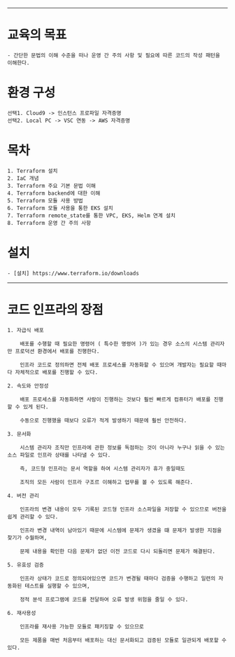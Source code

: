 
---

# 교육의 목표
    - 간단한 문법의 이해 수준을 떠나 운영 간 주의 사항 및 필요에 따른 코드의 작성 패턴을 이해한다.
    


# 환경 구성

    선택1. Cloud9 -> 인스턴스 프로파일 자격증명
    선택2. Local PC -> VSC 연동 -> AWS 자격증명 
    
    


# 목차

    1. Terraform 설치
    2. IaC 개념
    3. Terraform 주요 기본 문법 이해
    4. Terraform backend에 대한 이해
    5. Terraform 모듈 사용 방법
    6. Terraform 모듈 사용을 통한 EKS 설치
    7. Terraform remote_state를 통한 VPC, EKS, Helm 연계 설치
    8. Terraform 운영 간 주의 사항



# 설치

    - [설치] https://www.terraform.io/downloads
    
---

# 코드 인프라의 장점


    1. 자급식 배포 

        배포를 수행할 때 필요한 명령어 ( 특수한 명령어 )가 있는 경우 소스의 시스템 관리자만 프로덕션 환경에서 배포를 진행한다.
        
        인프라 코드로 정의하면 전체 배포 프로세스를 자동화할 수 있으며 개발자는 필요할 때마다 자체적으로 배포를 진행할 수 있다.

    2. 속도와 안정성

        배포 프로세스를 자동화하면 사람이 진행하는 것보다 훨씬 빠르게 컴퓨터가 배포를 진행할 수 있게 된다.
        
        수동으로 진행했을 때보다 오류가 적게 발생하기 때문에 훨씬 안전하다.

    3. 문서화

        시스템 관리자 조직만 인프라에 관한 정보를 독점하는 것이 아니라 누구나 읽을 수 있는 소스 파일로 인프라 상태를 나타낼 수 있다.
        
        즉, 코드형 인프라는 문서 역할을 하여 시스템 관리자가 휴가 중일때도 
        
        조직의 모든 사람이 인프라 구조르 이해하고 업무를 볼 수 있도록 해준다.

    4. 버전 관리
        
        인프라의 변경 내용이 모두 기록된 코드형 인프라 소스파일을 저장할 수 있으므로 버전을 쉽게 관리할 수 있다.
        
        인프라 변경 내역이 남아있기 때문에 시스템에 문제가 생겼을 떄 문제가 발생한 지점을 찾기가 수월하며, 
        
        문제 내용을 확인한 다음 문제가 없던 이전 코드로 다시 되돌리면 문제가 해결된다.

    5. 유효성 검증

        인프라 상태가 코드로 정의되어있으면 코드가 변경될 때마다 검증을 수행하고 일련의 자동화된 테스트를 실행할 수 있으며, 
        
        정적 분석 프로그램에 코드를 전달하여 오류 발생 위험을 줄일 수 있다.

    6. 재사용성

        인프라를 재사용 가능한 모듈로 패키징할 수 있으므로 
        
        모든 제품을 매번 처음부터 배포하는 대신 문서화되고 검증된 모듈로 일관되게 배포할 수 있다.
        

